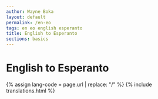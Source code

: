 ```yaml
---
author: Wayne Boka
layout: default
permalink: /en-eo
tags: en eo english esperanto
title: English to Esperanto
sections: basics
---
```


# English to Esperanto

{% assign lang-code = page.url | replace: "/" %}
{% include translations.html %}
